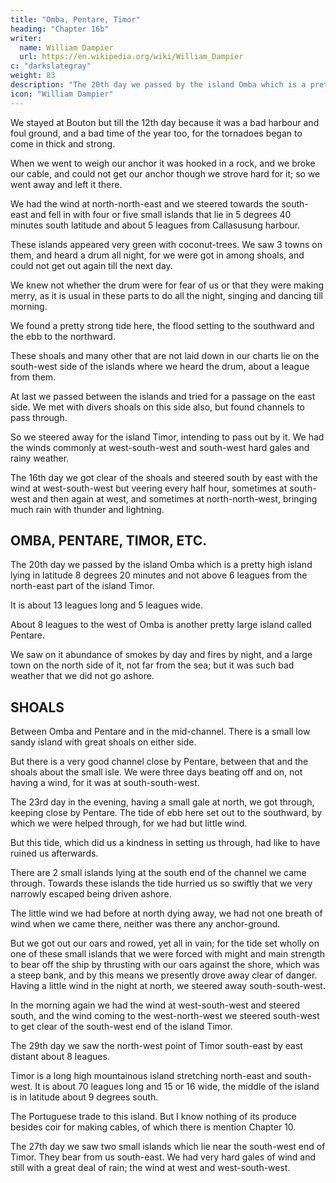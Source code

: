 ```yaml
---
title: "Omba, Pentare, Timor"
heading: "Chapter 16b"
writer:
  name: William Dampier
  url: https://en.wikipedia.org/wiki/William_Dampier
c: "darkslategray"
weight: 83
description: "The 20th day we passed by the island Omba which is a pretty high island lying in latitude 8 degrees 20 minutes and not above 6 leagues from the north-east part of the island Timor"
icon: "William Dampier"
---
```




We stayed at Bouton but till the 12th day because it was a bad harbour and foul ground, and a bad time of the year too, for the tornadoes began to come in thick and strong. 

When we went to weigh our anchor it was hooked in a rock, and we broke our cable, and could not get our anchor though we strove hard for it; so we went away and left it there. 

We had the wind at north-north-east and we steered towards the south-east and fell in with four or five small islands that lie in 5 degrees 40 minutes south latitude and about 5 leagues from Callasusung harbour. 

These islands appeared very green with coconut-trees. We saw 3 towns on them, and heard a drum all night, for we were got in among shoals, and could not get out again till the next day.

We knew not whether the drum were for fear of us or that they were making merry, as it is usual in these parts to do all the night, singing and dancing till morning.

We found a pretty strong tide here, the flood setting to the southward and the ebb to the northward.

These shoals and many other that are not laid down in our charts lie on the south-west side of the islands where we heard the drum, about a league from them.

At last we passed between the islands and tried for a passage on the east side. We met with divers shoals on this side also, but found channels to pass through.

So we steered away for the island Timor, intending to pass out by it. We had the winds commonly at west-south-west and south-west hard gales and rainy weather.

The 16th day we got clear of the shoals and steered south by east with the wind at west-south-west but veering every half hour, sometimes at south-west and then again at west, and sometimes at north-north-west, bringing much rain with thunder and lightning.


## OMBA, PENTARE, TIMOR, ETC.

The 20th day we passed by the island Omba which is a pretty high island lying in latitude 8 degrees 20 minutes and not above 6 leagues from the north-east part of the island Timor.

It is about 13 leagues long and 5 leagues wide.

About 8 leagues to the west of Omba is another pretty large island called Pentare.

We saw on it abundance of smokes by day and fires by night, and a large town on the north side of it, not far from the sea; but it was such bad weather that we did not go ashore.


## SHOALS

Between Omba and Pentare and in the mid-channel. There is a small low sandy island with great shoals on either side. 

But there is a very good channel close by Pentare, between that and the shoals about the small isle. We were three days beating off and on, not having a wind, for it was at south-south-west.

The 23rd day in the evening, having a small gale at north, we got through, keeping close by Pentare. The tide of ebb here set out to the southward, by which we were helped through, for we had but little wind.

But this tide, which did us a kindness in setting us through, had like to have ruined us afterwards.

There are 2 small islands lying at the south end of the channel we came through. Towards these islands the tide hurried us so swiftly that we very narrowly escaped being driven ashore. 

The little wind we had before at north dying away, we had not one breath of wind when we came there, neither was there any anchor-ground. 

But we got out our oars and rowed, yet all in vain; for the tide set wholly on one of these small islands that we were forced with might and main strength to bear off the ship by thrusting with our oars against the shore, which was a steep bank, and by this means we presently drove away clear of danger. Having a little wind in the night at north, we steered away south-south-west. 

In the morning again we had the wind at west-south-west and steered south, and the wind coming to the west-north-west we steered south-west to get clear of the south-west end of the island Timor. 

The 29th day we saw the north-west point of Timor south-east by east distant about 8 leagues.

Timor is a long high mountainous island stretching north-east and south-west. It is about 70 leagues long and 15 or 16 wide, the middle of the island is in latitude about 9 degrees south. 

The Portuguese trade to this island. But I know nothing of its produce besides coir for making cables, of which there is mention Chapter 10.

The 27th day we saw two small islands which lie near the south-west end of Timor. They bear from us south-east. We had very hard gales of wind and still with a great deal of rain; the wind at west and west-south-west.

